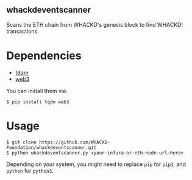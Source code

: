 ## whackdeventscanner
Scans the ETH chain from WHACKD's genesis block to find WHACKD! transactions.

# Dependencies

- [tdqm](https://pypi.org/project/tqdm/)
- [web3](https://pypi.org/project/web3/)

You can install them via:
```
$ pip install tqdm web3
```

# Usage
```
$ git clone https://github.com/WHACKD-Foundation/whackdeventscanner.git
$ python whackdeventscanner.py <your-infura-or-eth-node-url-here>
```

Depending on your system, you might need to replace `pip` for `pip3`, and `python` for `python3`.
